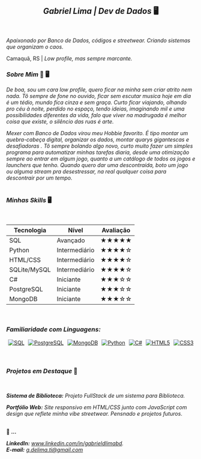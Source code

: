 <h2 align="center"><strong><em>Gabriel Lima | Dev de Dados</em></strong> 🖥️</h2>

<br>

  *Apaixonado por Banco de Dados, códigos e streetwear. Criando sistemas que organizam o caos.*
  
  Camaquã, RS | *Low profile, mas sempre marcante.* 
<br>

<h3><strong><em>Sobre Mim</em></strong> 🧟 🖥️</h3>



   *De boa, sou um cara low profile, quero ficar na minha sem criar atrito nem nada. Tô sempre de fone no ouvido, ficar sem escutar musica hoje em dia é um tédio, mundo fica cinza e sem graça. Curto ficar viajando, olhando pro céu à noite, perdido no espaço, tendo ideias, imaginando mil e uma possibilidades diferentes da vida, falo que viver na madrugada é melhor coisa que existe, o silêncio das ruas é arte.*

   *Mexer com Banco de Dados virou meu Hobbie favorito. É tipo montar um quebra-cabeça digital, organizar os dados, montar quarys gigantescas e desafiadoras . Tô sempre bolando algo novo, curto muito fazer um simples programa para automatizar minhas tarefas diaria, desde uma otimização sempre ao entrar em algum jogo, quanto a um catálogo  de todos os jogos e launchers que tenho. Quando quero dar uma descontraída, boto um jogo ou alguma stream pra desestressar, na real qualquer coisa para descontrair por um tempo.*
<br>
<br>

<h3><strong><em>Minhas Skills</em></strong> 🖥️</h3>

<br>

| Tecnologia      | Nível        | Avaliação     |
|-----------------|--------------|---------------|
| SQL             | Avançado     | ★★★★★         |
| Python          | Intermediário| ★★★★☆         |
| HTML/CSS        | Intermediário| ★★★★☆         |
| SQLite/MySQL    | Intermediário| ★★★★☆         |
| C#              | Iniciante    | ★★★☆☆         |
| PostgreSQL      | Iniciante    | ★★★☆☆         |
| MongoDB         | Iniciante    | ★★★☆☆         |

<br>

<h3><strong><em>Familiaridade com Linguagens:</em></strong> </h3>

<div align="center" style="display: flex; flex-wrap: wrap; gap: 10px; justify-content: center;">

  <a href="https://www.mysql.com/" target="_blank">
    <img src="https://img.shields.io/badge/SQL-4479A1?style=for-the-badge&logo=mysql&logoColor=white" alt="SQL" />
  </a>

  <a href="https://www.postgresql.org/" target="_blank">
    <img src="https://img.shields.io/badge/PostgreSQL-336791?style=for-the-badge&logo=postgresql&logoColor=white" alt="PostgreSQL" />
  </a>

  <a href="https://www.mongodb.com/" target="_blank">
    <img src="https://img.shields.io/badge/MongoDB-47A248?style=for-the-badge&logo=mongodb&logoColor=white" alt="MongoDB" />
  </a>

  <a href="https://www.python.org/" target="_blank">
    <img src="https://img.shields.io/badge/Python-3776AB?style=for-the-badge&logo=python&logoColor=white" alt="Python" />
  </a>

  <a href="https://learn.microsoft.com/en-us/dotnet/csharp/" target="_blank">
    <img src="https://img.shields.io/badge/C%23-178600?style=for-the-badge&logo=csharp&logoColor=white" alt="C#" />
  </a>

  <a href="https://developer.mozilla.org/en-US/docs/Web/HTML" target="_blank">
    <img src="https://img.shields.io/badge/HTML5-E34F26?style=for-the-badge&logo=html5&logoColor=white" alt="HTML5" />
  </a>

  <a href="https://developer.mozilla.org/en-US/docs/Web/CSS" target="_blank">
    <img src="https://img.shields.io/badge/CSS3-1572B6?style=for-the-badge&logo=css3&logoColor=white" alt="CSS3" />
  </a>
</div>

<br>
<br>
<h3><strong><em>Projetos em Destaque</em></strong> 📂</h3>
<br>

***Sistema de Biblioteca:*** *Projeto FullStack de um sistema para Biblioteca.*

***Portfólio Web:*** *Site responsivo em HTML/CSS junto com JavaScript com design que reflete minha vibe streetwear.*
*Pensnado e projetos futuros*.
 <br>
 <br>
 
📍 ***...***

***LinkedIn:*** *www.linkedin.com/in/gabrieldlimabd.*  
***E-mail:*** *g.delima.ti@gmail.com* 

